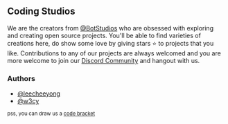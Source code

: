 ## Coding Studios

We are the creators from [@BotStudios](https://github.com/botstudios) who are obsessed with exploring and creating open source projects. You'll be able to find varieties of creations here, do show some love by giving stars ⭐ to projects that you like. Contributions to any of our projects are always welcomed and you are more welcome to join our [Discord Community](https://discord.gg/Ty6nM6y3Ug) and hangout with us.

### Authors
- [@leecheeyong](https://github.com/leecheeyong)
- [@w3cy](https://github.com/w3cy)

<sub>pss, you can draw us a [code bracket](https://github.com/CodingStudios/Code-Bracket)</sub>


